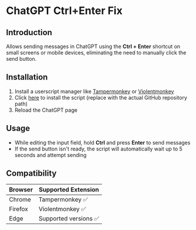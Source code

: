 # ChatGPT Ctrl+Enter Fix

## Introduction
Allows sending messages in ChatGPT using the **Ctrl + Enter** shortcut on small screens or mobile devices, eliminating the need to manually click the send button.

## Installation
1. Install a userscript manager like [Tampermonkey](https://www.tampermonkey.net/) or [Violentmonkey](https://violentmonkey.github.io/)
2. Click [here](https://raw.githubusercontent.com/你的GitHub帳號/你的repo/main/script.js) to install the script (replace with the actual GitHub repository path)
3. Reload the ChatGPT page

## Usage
- While editing the input field, hold **Ctrl** and press **Enter** to send messages
- If the send button isn't ready, the script will automatically wait up to 5 seconds and attempt sending

## Compatibility
| Browser  | Supported Extension           |
|----------|-------------------------------|
| Chrome   | Tampermonkey ✅               |
| Firefox  | Violentmonkey ✅              |
| Edge     | Supported versions ✅         |

